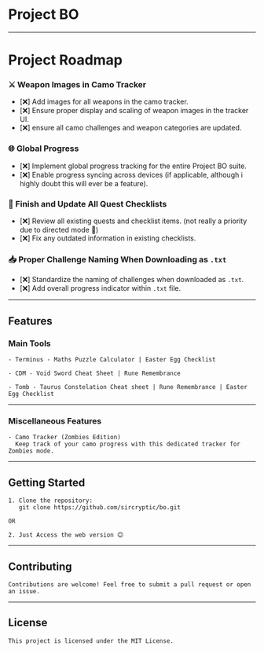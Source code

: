 # Project BO


---

# Project Roadmap

### ⚔️ Weapon Images in Camo Tracker
- [❌] Add images for all weapons in the camo tracker.
- [❌] Ensure proper display and scaling of weapon images in the tracker UI.
- [❌] ensure all camo challenges and weapon categories are updated.

### 🌐 Global Progress
- [❌] Implement global progress tracking for the entire Project BO suite.
- [❌] Enable progress syncing across devices (if applicable, although i highly doubt this will ever be a feature).

### 📝 Finish and Update All Quest Checklists
- [❌] Review all existing quests and checklist items. (not really a priority due to directed mode 🤔)
- [❌] Fix any outdated information in existing checklists.

### 📥 Proper Challenge Naming When Downloading as `.txt`
- [❌] Standardize the naming of challenges when downloaded as `.txt`.
- [❌] Add overall progress indicator within `.txt` file.

---

## Features

### **Main Tools**
```
- Terminus - Maths Puzzle Calculator | Easter Egg Checklist

- CDM - Void Sword Cheat Sheet | Rune Remembrance 

- Tomb - Taurus Constelation Cheat sheet | Rune Remembrance | Easter Egg Checklist
```

---

### **Miscellaneous Features**
```
- Camo Tracker (Zombies Edition)
  Keep track of your camo progress with this dedicated tracker for Zombies mode.
```

---

## Getting Started

```
1. Clone the repository:
   git clone https://github.com/sircryptic/bo.git

OR  

2. Just Access the web version 😊
```

---

## Contributing

```
Contributions are welcome! Feel free to submit a pull request or open an issue.
```

---

## License

```
This project is licensed under the MIT License.
```


